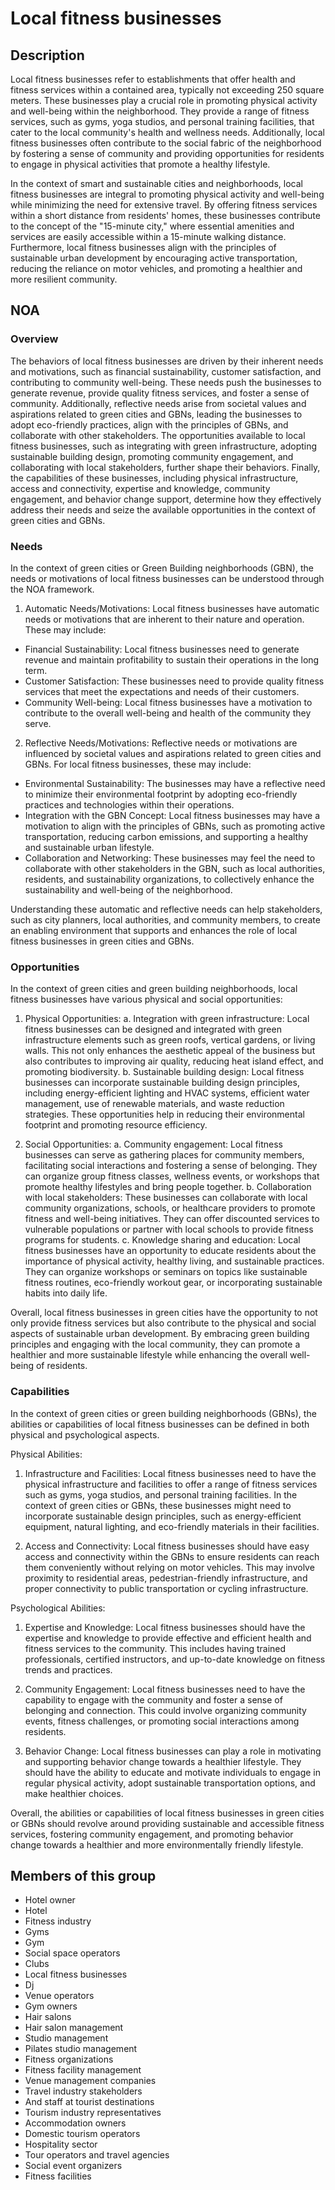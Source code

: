 # Local fitness businesses

## Description

Local fitness businesses refer to establishments that offer health and fitness services within a contained area, typically not exceeding 250 square meters. These businesses play a crucial role in promoting physical activity and well-being within the neighborhood. They provide a range of fitness services, such as gyms, yoga studios, and personal training facilities, that cater to the local community's health and wellness needs. Additionally, local fitness businesses often contribute to the social fabric of the neighborhood by fostering a sense of community and providing opportunities for residents to engage in physical activities that promote a healthy lifestyle.

In the context of smart and sustainable cities and neighborhoods, local fitness businesses are integral to promoting physical activity and well-being while minimizing the need for extensive travel. By offering fitness services within a short distance from residents' homes, these businesses contribute to the concept of the "15-minute city," where essential amenities and services are easily accessible within a 15-minute walking distance. Furthermore, local fitness businesses align with the principles of sustainable urban development by encouraging active transportation, reducing the reliance on motor vehicles, and promoting a healthier and more resilient community.

## NOA

### Overview

The behaviors of local fitness businesses are driven by their inherent needs and motivations, such as financial sustainability, customer satisfaction, and contributing to community well-being. These needs push the businesses to generate revenue, provide quality fitness services, and foster a sense of community. Additionally, reflective needs arise from societal values and aspirations related to green cities and GBNs, leading the businesses to adopt eco-friendly practices, align with the principles of GBNs, and collaborate with other stakeholders. The opportunities available to local fitness businesses, such as integrating with green infrastructure, adopting sustainable building design, promoting community engagement, and collaborating with local stakeholders, further shape their behaviors. Finally, the capabilities of these businesses, including physical infrastructure, access and connectivity, expertise and knowledge, community engagement, and behavior change support, determine how they effectively address their needs and seize the available opportunities in the context of green cities and GBNs.

### Needs

In the context of green cities or Green Building neighborhoods (GBN), the needs or motivations of local fitness businesses can be understood through the NOA framework.

1. Automatic Needs/Motivations: 
Local fitness businesses have automatic needs or motivations that are inherent to their nature and operation. These may include:
- Financial Sustainability: Local fitness businesses need to generate revenue and maintain profitability to sustain their operations in the long term.
- Customer Satisfaction: These businesses need to provide quality fitness services that meet the expectations and needs of their customers.
- Community Well-being: Local fitness businesses have a motivation to contribute to the overall well-being and health of the community they serve.

2. Reflective Needs/Motivations: 
Reflective needs or motivations are influenced by societal values and aspirations related to green cities and GBNs. For local fitness businesses, these may include:
- Environmental Sustainability: The businesses may have a reflective need to minimize their environmental footprint by adopting eco-friendly practices and technologies within their operations.
- Integration with the GBN Concept: Local fitness businesses may have a motivation to align with the principles of GBNs, such as promoting active transportation, reducing carbon emissions, and supporting a healthy and sustainable urban lifestyle.
- Collaboration and Networking: These businesses may feel the need to collaborate with other stakeholders in the GBN, such as local authorities, residents, and sustainability organizations, to collectively enhance the sustainability and well-being of the neighborhood.

Understanding these automatic and reflective needs can help stakeholders, such as city planners, local authorities, and community members, to create an enabling environment that supports and enhances the role of local fitness businesses in green cities and GBNs.

### Opportunities

In the context of green cities and green building neighborhoods, local fitness businesses have various physical and social opportunities:

1. Physical Opportunities:
   a. Integration with green infrastructure: Local fitness businesses can be designed and integrated with green infrastructure elements such as green roofs, vertical gardens, or living walls. This not only enhances the aesthetic appeal of the business but also contributes to improving air quality, reducing heat island effect, and promoting biodiversity.
   b. Sustainable building design: Local fitness businesses can incorporate sustainable building design principles, including energy-efficient lighting and HVAC systems, efficient water management, use of renewable materials, and waste reduction strategies. These opportunities help in reducing their environmental footprint and promoting resource efficiency.

2. Social Opportunities:
   a. Community engagement: Local fitness businesses can serve as gathering places for community members, facilitating social interactions and fostering a sense of belonging. They can organize group fitness classes, wellness events, or workshops that promote healthy lifestyles and bring people together.
   b. Collaboration with local stakeholders: These businesses can collaborate with local community organizations, schools, or healthcare providers to promote fitness and well-being initiatives. They can offer discounted services to vulnerable populations or partner with local schools to provide fitness programs for students.
   c. Knowledge sharing and education: Local fitness businesses have an opportunity to educate residents about the importance of physical activity, healthy living, and sustainable practices. They can organize workshops or seminars on topics like sustainable fitness routines, eco-friendly workout gear, or incorporating sustainable habits into daily life.

Overall, local fitness businesses in green cities have the opportunity to not only provide fitness services but also contribute to the physical and social aspects of sustainable urban development. By embracing green building principles and engaging with the local community, they can promote a healthier and more sustainable lifestyle while enhancing the overall well-being of residents.

### Capabilities

In the context of green cities or green building neighborhoods (GBNs), the abilities or capabilities of local fitness businesses can be defined in both physical and psychological aspects. 

Physical Abilities:
1. Infrastructure and Facilities: Local fitness businesses need to have the physical infrastructure and facilities to offer a range of fitness services such as gyms, yoga studios, and personal training facilities. In the context of green cities or GBNs, these businesses might need to incorporate sustainable design principles, such as energy-efficient equipment, natural lighting, and eco-friendly materials in their facilities.

2. Access and Connectivity: Local fitness businesses should have easy access and connectivity within the GBNs to ensure residents can reach them conveniently without relying on motor vehicles. This may involve proximity to residential areas, pedestrian-friendly infrastructure, and proper connectivity to public transportation or cycling infrastructure.

Psychological Abilities:
1. Expertise and Knowledge: Local fitness businesses should have the expertise and knowledge to provide effective and efficient health and fitness services to the community. This includes having trained professionals, certified instructors, and up-to-date knowledge on fitness trends and practices.

2. Community Engagement: Local fitness businesses need to have the capability to engage with the community and foster a sense of belonging and connection. This could involve organizing community events, fitness challenges, or promoting social interactions among residents.

3. Behavior Change: Local fitness businesses can play a role in motivating and supporting behavior change towards a healthier lifestyle. They should have the ability to educate and motivate individuals to engage in regular physical activity, adopt sustainable transportation options, and make healthier choices.

Overall, the abilities or capabilities of local fitness businesses in green cities or GBNs should revolve around providing sustainable and accessible fitness services, fostering community engagement, and promoting behavior change towards a healthier and more environmentally friendly lifestyle.

## Members of this group

* Hotel owner
* Hotel
* Fitness industry
* Gyms
* Gym
* Social space operators
* Clubs
* Local fitness businesses
* Dj
* Venue operators
* Gym owners
* Hair salons
* Hair salon management
* Studio management
* Pilates studio management
* Fitness organizations
* Fitness facility management
* Venue management companies
* Travel industry stakeholders
* And staff at tourist destinations
* Tourism industry representatives
* Accommodation owners
* Domestic tourism operators
* Hospitality sector
* Tour operators and travel agencies
* Social event organizers
* Fitness facilities